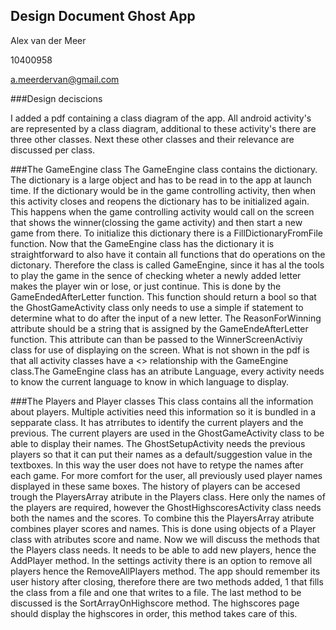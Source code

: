 ## Design Document Ghost App

Alex van der Meer

10400958

a.meerdervan@gmail.com

###Design deciscions

I added a pdf containing a class diagram of the app. All android activity's are represented by a class diagram, additional to these activity's there are three other classes. 
Next these other classes and their relevance are discussed per class. 

###The GameEngine class
The GameEngine class contains the dictionary. The dictionary is a large object and has to be read in to the app at launch time. If the dictionary would be in the game controlling activity, then when this activity closes and reopens the dictionary has to be initialized again. This happens when the game controlling activity would call on the screen that shows the winner(clossing the game activity) and then start a new game from there. To initialize this dictionary there is a FillDictionaryFromFile function. 
Now that the GameEngine class has the dictionary it is straightforward to also have it contain all functions that do operations on the dictonary. Therefore the class is called GameEngine, since it has al the tools to play the game in the sence of checking wheter a newly added letter makes the player win or lose, or just continue. This is done by the GameEndedAfterLetter function. This function should return a bool so that the GhostGameActivity class only needs to use a simple if statement to determine what to do after the input of a new letter. The ReasonForWinning attribute should be a string that is assigned by the GameEndeAfterLetter function. This attribute can than be passed to the WinnerScreenActiviy class for use of displaying on the screen.
What is not shown in the pdf is that all activity classes have a <<uses>> relationship with the GameEngine class.The GameEngine class has an atribute Language, every activity needs to know the current language to know in which language to display. 

###The Players and Player classes
This class contains all the information about players. Multiple activities need this information so it is bundled in a sepparate class. It has atrributes to identify the current players and the previous. 
The current players are used in the GhostGameActivity class to be able to display their names. The GhostSetupActivity needs the previous players so that it can put their names as a default/suggestion value in the textboxes. In this way the user does not have to retype the names after each game.
For more comfort for the user, all previously used player names displayed in these same boxes. The history of players can be accesed trough the PlayersArray atribute in the Players class. Here only the names of the players are required, however the GhostHighscoresActivity class needs both the names and the scores. To combine this the PlayersArray atribute combines player scores and names. This is done using objects of a Player class with atributes score and name. Now we will discuss the methods that the Players class needs. It needs to be able to add new players, hence the AddPlayer method. In the settings activity there is an option to remove all players hence the RemoveAllPlayers method. The app should remember its user history after closing, therefore there are two methods added, 1 that fills the class from a file and one that writes to a file. 
The last method to be discussed is the SortArrayOnHighscore method. The highscores page should display the highscores in order, this method takes care of this. 



